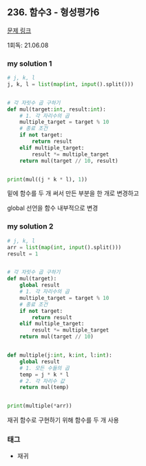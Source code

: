 ## 236. 함수3 - 형성평가6

[문제 링크](http://www.jungol.co.kr/bbs/board.php?bo_table=pbank&wr_id=136&sca=10d0)

1회독: 21.06.08



### my solution 1

```python
# j, k, l
j, k, l = list(map(int, input().split()))


# 각 자릿수 곱 구하기
def mul(target:int, result:int):
    # 1. 각 자리수의 곱
    multiple_target = target % 10
    # 종료 조건
    if not target:
        return result
    elif multiple_target:
        result *= multiple_target
    return mul(target // 10, result)


print(mul((j * k * l), 1))
```

밑에 함수를 두 개 써서 만든 부분을 한 개로 변경하고 

global 선언을 함수 내부적으로 변경



### my solution 2

```python
# j, k, l
arr = list(map(int, input().split()))
result = 1


# 각 자릿수 곱 구하기
def mul(target):
    global result
    # 1. 각 자리수의 곱
    multiple_target = target % 10
    # 종료 조건
    if not target:
        return result
    elif multiple_target:
        result *= multiple_target
    return mul(target // 10)


def multiple(j:int, k:int, l:int):
    global result
    # 1. 모든 수들의 곱
    temp = j * k * l
    # 2. 각 자리수 값
    return mul(temp)


print(multiple(*arr))
```

재귀 함수로 구현하기 위해 함수를 두 개 사용



### 태그

- 재귀